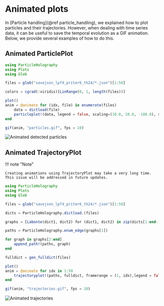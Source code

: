 # Animated plots

In [Particle handling](@ref particle_handling), we explained how to plot particles and their trajectories. However, when dealing with time series data, it can be useful to save the temporal evolution as a GIF animation. Below, we provide several examples of how to do this.

## Animated ParticlePlot

```julia
using ParticleHolography
using Plots
using Glob

files = glob("savejson_lpf4_priter6_th24/*.json")[1:50]

colors = cgrad(:viridis)[LinRange(0, 1, length(files))]

plot()
anim = @animate for (idx, file) in enumerate(files)
    data = dictload(file)
    particleplot!(data, legend = false, scaling=(10.0, 10.0, -100.0), shift=(0.0, 0.0, 1e5), color=colors[idx], xlabel="x [µm]", ylabel="z [µm]", zlabel="y [µm]", xlim=(0,10240), ylim=(0,1e5), zlim=(0,10240), dpi=300)
end

gif(anim, "particles.gif", fps = 10)
```

![Animated detected particles](../assets/particles.gif)

## Animated TrajectoryPlot

!!! note "Note" 

    Creating animations using TrajectoryPlot may take a very long time. This issue will be addressed in future updates.

```julia
using ParticleHolography
using Plots
using Glob

files = glob("savejson_lpf4_priter6_th24/*.json")[1:50]

dicts = ParticleHolography.dictload.(files)

graphs = [Labonte(dict1, dict2) for (dict1, dict2) in zip(dicts[1:end-1], dicts[2:end])]

paths = ParticleHolography.enum_edge(graphs[1])

for graph in graphs[2:end]
    append_path!(paths, graph)
end

fulldict = gen_fulldict(files)

plot()
anim = @animate for idx in 1:50
    trajectoryplot!(paths, fulldict, framerange = (1, idx),legend = false, scaling=(10.0, 10.0, -100.0), shift=(0.0, 0.0, 1e5), xlabel="x [µm]", ylabel="z [µm]", zlabel="y [µm]", xlim=(0,10240), ylim=(0,1e5), zlim=(0,10240), dpi=300)
end

gif(anim, "trajectories.gif", fps = 10)
```

![Animated trajectories](../assets/trajectories.gif)
